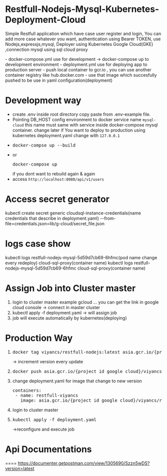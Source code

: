 # Restfull-Nodejs-Mysql-Kubernetes-Deployment-Cloud
<p>Simple Restfull application which have case user register and login, You can add more case whatever you want, authentication using Bearer TOKEN, use Nodejs,expressjs,mysql, Deployer using Kubernetes Google Cloud(GKE) ,connection mysql using sql cloud proxy</p>
- docker-compose.yml use for development -> docker-compose up to development environment
- deployment.yml use for deploying app to production server
- push local container to gcr.io , you can use another container registry like hub.docker.com
- use that image which succesfully pushed to be use in yaml configuration(deployment)

# Development way
- create .env inside root directory copy paste from .env-example file.
- Pointing DB_HOST config environment to docker service name `mysql-cloud` this name must same with service inside docker-compose mysql container. change later if You want to deploy to production using kubernetes deployment.yaml change with `127.0.0.1`
- <pre>docker-compse up --build</pre>
- or <pre>docker-compose up </pre> if you dont want to rebuild again & again
- access `http://localhost:8080/api/v1/users`

# Access secret generator
kubectl create secret generic cloudsql-instance-credentials(name credentials that describe  in deployment.yaml) --from-file=credentials.json=lib/g-cloud/secret_file.json

# logs case show
kubectl logs restfull-nodejs-mysql-5d59d7cb69-6hfmc(pod name change every redeploy) cloud-sql-proxy(container name)
kubectl logs restfull-nodejs-mysql-5d59d7cb69-6hfmc cloud-sql-proxy(container name)

# Assign Job into Cluster master
1. login to cluster master example gcloud ... you can get the link in google cloud console -> connect in master cluster
2. kubectl apply -f deployment.yaml -> will assign job
3. job will execute automatically by kubernetes(deploying)

# Production Way
1. <pre>docker tag viyancs/restfull-nodejs:latest asia.gcr.io/{project_id_google_cloud}/viyancs/restfull-nodejs:1.1</pre> -> increment version every update
2. <pre>docker push asia.gcr.io/{project_id_google_cloud}/viyancs/restfull-nodejs:1.1(version)</pre>
3. change deployment.yaml for image that change to new version
    <pre>containers:
    - name: restfull-viyancs
      image: asia.gcr.io/{project_id_google_cloud}/viyancs/restfull-nodejs:1.1(version)</pre>
4. login to cluster master
5. <pre>kubectl apply -f deployment.yaml</pre> ->reconfigure and execute job

# Api Documentations
====
https://documenter.getpostman.com/view/1305690/Szzn5wDS?version=latest
